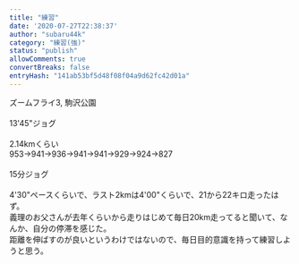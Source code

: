 ```yaml
---
title: "練習"
date: '2020-07-27T22:38:37'
author: "subaru44k"
category: "練習(強)"
status: "publish"
allowComments: true
convertBreaks: false
entryHash: "141ab53bf5d48f08f04a9d62fc42d01a"
---
```

ズームフライ3, 駒沢公園<br>
<br>
13'45"ジョグ<br>
<br>
2.14kmくらい<br>
953→941→936→941→941→929→924→827<br>
<br>
15分ジョグ<br>
<br>
4'30"ペースくらいで、ラスト2kmは4'00"くらいで、21から22キロ走ったはず。<br>
義理のお父さんが去年くらいから走りはじめて毎日20km走ってると聞いて、なんか、自分の停滞を感じた。<br>
距離を伸ばすのが良いというわけではないので、毎日目的意識を持って練習しようと思う。
